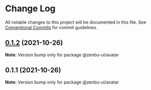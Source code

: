 # Change Log

All notable changes to this project will be documented in this file.
See [Conventional Commits](https://conventionalcommits.org) for commit guidelines.

## [0.1.2](https://github.com/KodepandaID/zenbu-ui/compare/@zenbu-ui/avatar@0.1.1...@zenbu-ui/avatar@0.1.2) (2021-10-26)

**Note:** Version bump only for package @zenbu-ui/avatar





## 0.1.1 (2021-10-26)

**Note:** Version bump only for package @zenbu-ui/avatar
